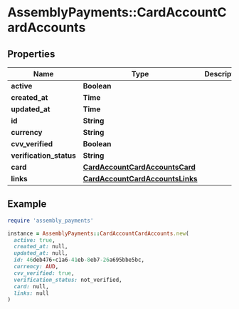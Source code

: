 # AssemblyPayments::CardAccountCardAccounts

## Properties

| Name | Type | Description | Notes |
| ---- | ---- | ----------- | ----- |
| **active** | **Boolean** |  | [optional] |
| **created_at** | **Time** |  | [optional] |
| **updated_at** | **Time** |  | [optional] |
| **id** | **String** |  | [optional] |
| **currency** | **String** |  | [optional] |
| **cvv_verified** | **Boolean** |  | [optional] |
| **verification_status** | **String** |  | [optional] |
| **card** | [**CardAccountCardAccountsCard**](CardAccountCardAccountsCard.md) |  | [optional] |
| **links** | [**CardAccountCardAccountsLinks**](CardAccountCardAccountsLinks.md) |  | [optional] |

## Example

```ruby
require 'assembly_payments'

instance = AssemblyPayments::CardAccountCardAccounts.new(
  active: true,
  created_at: null,
  updated_at: null,
  id: 46deb476-c1a6-41eb-8eb7-26a695bbe5bc,
  currency: AUD,
  cvv_verified: true,
  verification_status: not_verified,
  card: null,
  links: null
)
```

